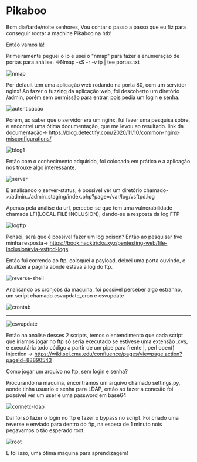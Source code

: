 # Pikaboo

Bom dia/tarde/noite senhores, Vou contar o passo a passo que eu fiz para conseguir rootar a machine Pikaboo na htb!

Então vamos lá!

Primeiramente peguei o ip e usei o "nmap" para fazer a enumeração de portas para análise.
->Nmap -sS -r -v ip | tee portas.txt

![nmap](https://user-images.githubusercontent.com/69881757/126920418-dd42e07b-921a-4f9c-a62d-8bdef68bd8fd.png)

Por default tem uma aplicação web rodando na porta 80, com um servidor nginx!
Ao fazer o fuzzing da aplicação web, foi descoberto um diretório /admin, porém sem permissão para entrar, pois pedia um login e senha.

![autenticacao](https://user-images.githubusercontent.com/69881757/126920742-cf091c48-fa70-4705-9bf8-856b4cdb7e67.png)

Porém, ao saber que o servidor era um nginx, fui fazer uma pesquisa sobre, e encontrei uma ótima documentação, que me levou ao resultado.
link da documentação-> https://blog.detectify.com/2020/11/10/common-nginx-misconfigurations/

![blog1](https://user-images.githubusercontent.com/69881757/126920825-6eb3263a-f32a-487b-9fae-946ec062d012.png)

Então com o conhecimento adquirido, foi colocado em prática e a aplicação nos trouxe algo interessante.

![server](https://user-images.githubusercontent.com/69881757/126920887-f2509d43-db4e-4adc-90c0-1f7986af3b8f.png)


E analisando o server-status, é possivel ver um diretório chamado->/admin../admin_staging/index.php?page=/var/log/vsftpd.log

Apenas pela análise da url, percebe-se que tem uma vulnerabilidade chamada LFI(LOCAL FILE INCLUSION), dando-se a resposta da log FTP

![logftp](https://user-images.githubusercontent.com/69881757/126921208-468e074a-9ef6-4162-9800-55f390cfea42.png)

Pensei, será que é possivel fazer um log poison? 
Então ao pesquisar tive minha resposta-> https://book.hacktricks.xyz/pentesting-web/file-inclusion#via-vsftpd-logs

Então fui correndo ao ftp, coloquei a payload, deixei uma porta ouvindo, e atualizei a pagina aonde estava a log do ftp.

![reverse-shell](https://user-images.githubusercontent.com/69881757/126921323-883b5af3-24ba-4670-8586-3af971585ae7.png)

Analisando os cronjobs da maquina, foi possivel perceber algo estranho, um script chamado csvupdate_cron e  csvupdate

![crontab](https://user-images.githubusercontent.com/69881757/126922051-201f9090-9978-42d6-8300-2e0ddf0fca0b.png)

---

![csvupdate](https://user-images.githubusercontent.com/69881757/126922105-db8f9ae8-3781-477e-8ce5-21f3e03c684e.png)

Então na analise desses 2 scripts, temos o entendimento que cada script que iriamos jogar no ftp só seria executado se estivese uma
extensão .cvs, e executária todo código a partir de um pipe para frente |,  perl open() injection
-> https://wiki.sei.cmu.edu/confluence/pages/viewpage.action?pageId=88890543

Como jogar um arquivo no ftp, sem login e senha?

Procurando na maquina, encontramos um arquivo chamado settings.py, aonde tinha usuario e senha para LDAP, então ao fazer a conexão
foi possivel ver um user e uma password em base64

![connetc-ldap](https://user-images.githubusercontent.com/69881757/126922431-9181e04b-0f6e-41a9-b5cf-3c4306ff9e9b.png)

Daí foi só fazer o login no ftp e fazer o bypass no script.
Foi criado uma reverse e enviado para dentro do ftp, na espera de 1 minuto nois pegavamos o tão esperado root.

![root](https://user-images.githubusercontent.com/69881757/126922543-2e3a734e-51e0-403d-b63b-611a745cdc97.png)

E foi isso, uma ótima maquina para aprendizagem!

